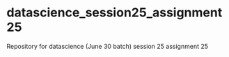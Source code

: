 # datascience_session25_assignment25
Repository for datascience (June 30 batch) session 25 assignment 25
